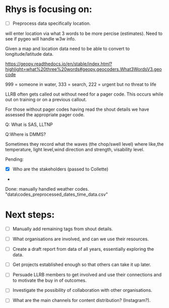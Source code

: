 # Rhys is focusing on:

- [ ] Preprocess data specifically location.

will enter location via what 3 words to be more percise (estimates). Need to see if pygeo will handle w3w info.

Given a map and location data need to be able to convert to longitude/latitude data.

https://geopy.readthedocs.io/en/stable/index.html?highlight=what%20three%20words#geopy.geocoders.What3WordsV3.geocode

999 = someone in water,
333 = search, 
222 = urgent but no threat to life

LLRB often gets called out without need for a pager code. This occurs while out on training or on a previous callout.

For those without pager codes having read the shout details we have assessed the appropriate pager code.

Q: What is SAS, LLTNP

Q:Where is DMMS?

Sometimes they record what the waves (the chop/swell level) where like,the temperature, light level,wind direction and strength, visability level.

Pending:
- [X] Who are the stakeholders (passed to Collette)
- 

Done:
manually handled weather codes.
"data\codes_preprocessed_dates_time_data.csv"

# Next steps:
- [ ] Manually add remaining tags from shout details.
- [ ] What organisations are involved, and can we use their resources.
- [ ] Create a draft report from data of all years, essentially exploring the data.
- [ ] Get projects established enough so that others can take it up later. 
- [ ] Persuade LLRB members to get involved and use their connections and to motivate the buy in of outcomes.
- [ ] Investigate the possibility of collaboration with other organisations.
- [ ] What are the main channels for content distribution? (Instagram?).


